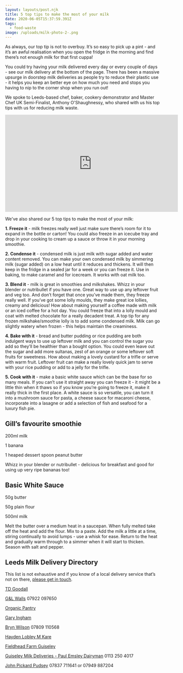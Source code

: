 ```yaml
---
layout: layouts/post.njk
title: 5 top tips to make the most of your milk
date: 2020-06-05T15:37:59.391Z
tags:
  - food-waste
image: /uploads/milk-photo-2-.png
---
```

As always, our top tip is not to overbuy. It’s so easy to pick up a pint - and it’s an awful realisation when you open the fridge in the morning and find there’s not enough milk for that first cuppa!

You could try having your milk delivered every day or every couple of days - see our milk delivery at the bottom of the page. There has been a massive upsurge in doorstep milk deliveries as people try to reduce their plastic use - it helps you keep an better eye on how much you need and stops you having to nip to the corner shop when you run out! 

We spoke to Leeds-based chef, baker, cookery demonstrator and Master Chef UK Semi-Finalist, Anthony O'Shaughnessy, who shared with us his top tips with us for reducing milk waste.

<iframe width="560" height="315" src="https://www.youtube.com/embed/fruZJbd2LGY" frameborder="0" allow="accelerometer; autoplay; encrypted-media; gyroscope; picture-in-picture" allowfullscreen></iframe>

We've also shared our 5 top tips to make the most of your milk:

**1.     Freeze it** - milk freezes really well just make sure there’s room for it to expand in the bottle or carton! You could also freeze in an icecube tray and drop in your cooking to cream up a sauce or throw it in your morning smoothie.

**2.     Condense it** - condensed milk is just milk with sugar added and water content removed. You can make your own condensed milk by simmering milk (sugar added) on a low heat until it reduces and thickens. It will then keep in the fridge in a sealed jar for a week or you can freeze it. Use in baking, to make caramel and for icecream. It works with oat milk too.

**3.     Blend it** - milk is great in smoothies and milkshakes. Whizz in your blender or nutribullet if you have one. Great way to use up any leftover fruit and veg too. And don’t forget that once you’ve made them, they freeze really well. If you’ve got some lolly moulds, they make great ice lollies, creamy and delicious! How about making yourself a coffee made with milk or an iced coffee for a hot day. You could freeze that into a lolly mould and coat with melted chocolate for a really decadent treat. A top tip for any frozen milkshake/smoothie lolly is to add some condensed milk. Milk can go slightly watery when frozen - this helps maintain the creaminess.

**4.     Bake with it** - bread and butter pudding or rice pudding are both indulgent ways to use up leftover milk and you can control the sugar you add so they’ll be healthier than a bought option. You could even leave out the sugar and add more sultanas, zest of an orange or some leftover soft fruits for sweetness. How about making a lovely custard for a trifle or serve with warm fruit. Leftover fruit can make a really lovely quick jam to serve with your rice pudding or add to a jelly for the trifle.

**5.     Cook with it** - make a basic white sauce which can be the base for so many meals. If you can’t use it straight away you can freeze it - it might be a little thin when it thaws so if you know you’re going to freeze it, make it really thick in the first place. A white sauce is so versatile, you can turn it into a mushroom sauce for pasta, a cheese sauce for macaroni cheese, incorporate into a lasagne or add a selection of fish and seafood for a luxury fish pie.



## **Gill’s favourite smoothie**

200ml milk

1 banana

1 heaped dessert spoon peanut butter

Whizz in your blender or nutribullet - delicious for breakfast and good for using up very ripe bananas too!

## **Basic White Sauce**

50g butter

50g plain flour

500ml milk

Melt the butter over a medium heat in a saucepan. When fully melted take off the heat and add the flour. Mix to a paste. Add the milk a little at a time, stiring continually to avoid lumps - use a whisk for ease. Return to the heat and gradually warm through to a simmer when it will start to thicken. Season with salt and pepper.



## Leeds Milk Delivery Directory 

This list is not exhaustive and if you know of a local delivery service that’s not on there, [please get in touch](mailto:info@zerowasteleeds.org.uk).

[TD Goodall](<https://www.facebook.com/tdgoodalldoorstepmilkdelivery>)

[G&L Walls](https://www.facebook.com/GLMilkDeliveries) 07922 097650

[Organic Pantry](<https://www.facebook.com/organicpantry1>)

[Gary Ingham ](<https://www.facebook.com/Freerangemilkman>)

[Bryn Wilson](mailto:brynthemilkman@yahoo.co.uk) [](mailto:brynthemilkman@yahoo.co.uk)07809 110568

[Hayden Lobley M Kare](<https://www.facebook.com/karen.lobley>)

[Fieldhead Farm Guiseley](<https://www.facebook.com/fieldheadfarmmilk>)

[Guiseley Milk Deliveries - Paul Emsley Dairyman](<https://www.facebook.com/guiseley.deliveries>) 0113 250 4017

[John Pickard Pudsey](<https://www.facebook.com/pages/category/Local-Service/John-Pickard-Son-Dairy-Man-105283621169653/>) 07837 711641 or 07949 887204